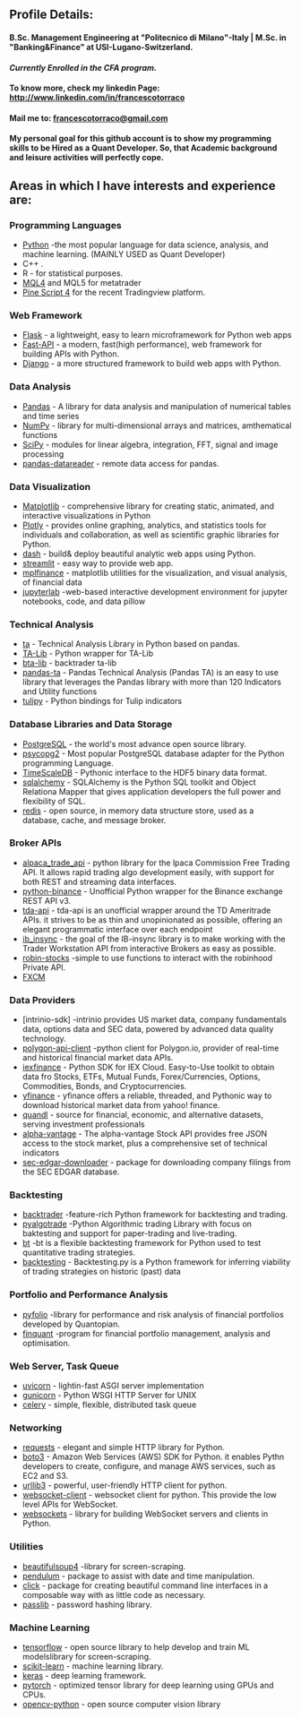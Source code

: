 ## Profile Details:
#### B.Sc. Management Engineering at "Politecnico di Milano"-Italy | M.Sc. in "Banking&Finance" at USI-Lugano-Switzerland. 
#### *Currently Enrolled in the CFA program.*
#### To know more, check my linkedin Page: http://www.linkedin.com/in/francescotorraco
#### Mail me to: francescotorraco@gmail.com
#### My personal goal for this github account is to show my programming skills to be Hired as a Quant Developer. So, that Academic background and leisure activities will perfectly cope.  

## Areas in which I have interests and experience are:

### Programming Languages
+ [Python](https://www.python.org/) -the most popular language for data science, analysis, and machine learning. (MAINLY USED as Quant Developer)
+ C++ .
+ R - for statistical purposes.
+ [MQL4](https://www.mql4.com/) and MQL5 for metatrader
+ [Pine Script 4](https://www.tradingview.com/pine-script-docs/en/v4/index.html) for the recent Tradingview platform.

### Web Framework
+ [Flask](https://flask.palletsprojects.com/en/1.1.x/) - a lightweight, easy to learn microframework for Python web apps
+ [Fast-API](https://fastapi.tiangolo.com/) - a modern, fast(high performance), web framework for building APIs with Python.
+ [Django](https://www.djangoproject.com/) - a more structured framework to build web apps with Python.

### Data Analysis
+ [Pandas](https://pandas.pydata.org/) - A library for data analysis and manipulation of numerical tables and time series
+ [NumPy](https://numpy.org/) - library for multi-dimensional arrays and matrices, amthematical functions
+ [SciPy](https://www.scipy.org/) - modules for linear algebra, integration, FFT, signal and image processing
+ [pandas-datareader](https://pandas-datareader.readthedocs.io/en/latest/) - remote data access for pandas.

### Data Visualization
+ [Matplotlib](https://matplotlib.org/) - comprehensive library for creating static, animated, and interactive visualizations in Python
+ [Plotly](https://pypi.org/project/plotly/) - provides online graphing, analytics, and statistics tools for individuals and collaboration, as well as scientific graphic libraries for Python.
+ [dash](https://plotly.com/dash/) - build& deploy beautiful analytic web apps using Python.
+ [streamlit](https://streamlit.io/) - easy way to provide web app.
+ [mplfinance](https://github.com/matplotlib/mplfinance) - matplotlib utilities for the visualization, and visual analysis, of financial data
+ [jupyterlab](https://jupyterlab.readthedocs.io/en/stable/) -web-based interactive development environment for jupyter notebooks, code, and data pillow

### Technical Analysis
+ [ta](https://technical-analysis-library-in-python.readthedocs.io/en/latest/) - Technical Analysis Library in Python based on pandas.
+ [TA-Lib](https://mrjbq7.github.io/ta-lib/) - Python wrapper for TA-Lib
+ [bta-lib](https://btalib.backtrader.com/) - backtrader ta-lib
+ [pandas-ta](https://btalib.backtrader.com/) - Pandas Technical Analysis (Pandas TA) is an easy to use library that leverages the Pandas library with more than 120 Indicators and Utility functions
+ [tulipy](https://github.com/cirla/tulipy) - Python bindings for Tulip indicators

### Database Libraries and Data Storage
+ [PostgreSQL](https://www.postgresql.org/) - the world's most advance open source library.
+ [psycopg2](https://pypi.org/project/psycopg2/) - Most popular PostgreSQL database adapter for the Python programming Language.
+ [TimeScaleDB](https://www.timescale.com/) - Pythonic interface to the HDF5 binary data format.
+ [sqlalchemy](https://www.sqlalchemy.org/) - SQLAlchemy is the Python SQL toolkit and Object Relationa Mapper that gives application developers the full power and flexibility of SQL.
+ [redis](https://redis.io/) - open source, in memory data structure store, used as a database, cache, and message broker.

### Broker APIs
+ [alpaca_trade_api](https://github.com/alpacahq/alpaca-trade-api-python) - python library for the lpaca Commission Free Trading API. It allows rapid trading algo development easily, with support for both REST and streaming data interfaces.
+ [python-binance](https://python-binance.readthedocs.io/en/latest/) - Unofficial Python wrapper for the Binance exchange REST API v3.
+ [tda-api](https://github.com/alexgolec/tda-api) - tda-api is an unofficial wrapper around the TD Ameritrade APIs. it strives to be as thin and unopinionated as possible, offering an elegant programmatic interface over each endpoint
+ [ib_insync](https://github.com/erdewit/ib_insync) - the goal of the IB-insync library is to make working with the Trader Workstation API from interactive Brokers as easy as possible.
+ [robin-stocks](https://robin-stocks.readthedocs.io/en/latest/) -simple to use functions to interact with the robinhood Private API.
+ [FXCM](https://www.fxcm.com/markets/)

### Data Providers
+ [intrinio-sdk] -intrinio provides US market data, company fundamentals data, options data and SEC data, powered by advanced data quality technology.
+ [polygon-api-client](https://polygon.io/sample-applications) -python client for Polygon.io, provider of real-time and historical financial market data APIs.
+ [iexfinance](https://www.iexcloud.io/) - Python SDK for IEX Cloud. Easy-to-Use toolkit to obtain data fro Stocks, ETFs, Mutual Funds, Forex/Currencies, Options, Commodities, Bonds, and Cryptocurrencies.
+ [yfinance](https://pypi.org/project/yfinance/) - yfinance offers a reliable, threaded, and Pythonic way to download historical market data from yahoo! finance.
+ [quandl](https://www.quandl.com/tools/python) - source for financial, economic, and alternative datasets, serving investment professionals
+ [alpha-vantage](https://alpha-vantage.readthedocs.io/en/latest/) - The alpha-vantage Stock API provides free JSON access to the stock market, plus a comprehensive set of technical indicators
+ [sec-edgar-downloader](https://sec-edgar-downloader.readthedocs.io/en/latest/) - package for downloading company filings from the SEC EDGAR database.

### Backtesting
+ [backtrader](https://www.backtrader.com/) -feature-rich Python framework for backtesting and trading.
+ [pyalgotrade](https://gbeced.github.io/pyalgotrade/) -Python Algorithmic trading Library with focus on baktesting and support for paper-trading and live-trading.
+ [bt](https://pmorissette.github.io/bt/) -bt is a flexible backtesting framework for Python used to test quantitative trading strategies.
+ [backtesting](https://kernc.github.io/backtesting.py/) - Backtesting.py is a Python framework for inferring viability of trading strategies on historic (past) data

### Portfolio and Performance Analysis
+ [pyfolio](https://github.com/quantopian/pyfolio) -library for performance and risk analysis of financial portfolios developed by Quantopian.
+ [finquant](https://finquant.readthedocs.io/en/latest/) -program for financial portfolio management, analysis and optimisation.

### Web Server, Task Queue
+ [uvicorn](https://www.uvicorn.org/) - lightin-fast ASGI server implementation
+ [gunicorn](https://gunicorn.org/) - Python WSGI HTTP Server for UNIX
+ [celery](https://docs.celeryproject.org/en/stable/) - simple, flexible, distributed task queue

### Networking 
+ [requests](https://requests.readthedocs.io/en/master/) - elegant and simple HTTP library for Python.
+ [boto3](https://boto3.amazonaws.com/v1/documentation/api/latest/index.html) - Amazon Web Services (AWS) SDK for Python. it enables Pythn developers to create, configure, and manage AWS services, such as EC2 and S3.
+ [urllib3](https://urllib3.readthedocs.io/en/latest/) - powerful, user-friendly HTTP client for python.
+ [websocket-client](https://pypi.org/project/websocket-client/) - websocket client for python. This provide the low level APIs for WebSocket.
+ [websockets](https://websockets.readthedocs.io/en/stable/intro.html) - library for building WebSocket servers and clients in Python.

### Utilities 
+ [beautifulsoup4](https://www.crummy.com/software/BeautifulSoup/) -library for screen-scraping.
+ [pendulum](https://pendulum.eustace.io/) - package to assist with date and time manipulation.
+ [click](https://click.palletsprojects.com/en/7.x/) - package for creating beautiful command line interfaces in a composable way with as little code as necessary.
+ [passlib](https://passlib.readthedocs.io/en/stable/) - password hashing library.

### Machine Learning  
+ [tensorflow](https://www.tensorflow.org/) - open source library to help develop and train ML modelslibrary for screen-scraping.
+ [scikit-learn](https://scikit-learn.org/stable/) - machine learning library.
+ [keras](https://keras.io/) - deep learning framework.
+ [pytorch](https://pytorch.org/) - optimized tensor library for deep learning using GPUs and CPUs.
+ [opencv-python](https://github.com/opencv/opencv-python) - open source computer vision library
